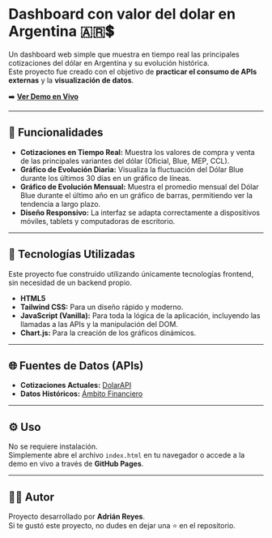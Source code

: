 # Dashboard con valor del dolar en Argentina 🇦🇷💲

Un dashboard web simple que muestra en tiempo real las principales cotizaciones del dólar en Argentina y su evolución histórica.  
Este proyecto fue creado con el objetivo de **practicar el consumo de APIs externas** y la **visualización de datos**.

➡️ **[Ver Demo en Vivo](https://adriandepool.github.io/Dolar-Argentina/)**

---

## 🚀 Funcionalidades

- **Cotizaciones en Tiempo Real:** Muestra los valores de compra y venta de las principales variantes del dólar (Oficial, Blue, MEP, CCL).  
- **Gráfico de Evolución Diaria:** Visualiza la fluctuación del Dólar Blue durante los últimos 30 días en un gráfico de líneas.  
- **Gráfico de Evolución Mensual:** Muestra el promedio mensual del Dólar Blue durante el último año en un gráfico de barras, permitiendo ver la tendencia a largo plazo.  
- **Diseño Responsivo:** La interfaz se adapta correctamente a dispositivos móviles, tablets y computadoras de escritorio.

---

## 🔧 Tecnologías Utilizadas

Este proyecto fue construido utilizando únicamente tecnologías frontend, sin necesidad de un backend propio.

- **HTML5**  
- **Tailwind CSS:** Para un diseño rápido y moderno.  
- **JavaScript (Vanilla):** Para toda la lógica de la aplicación, incluyendo las llamadas a las APIs y la manipulación del DOM.  
- **Chart.js:** Para la creación de los gráficos dinámicos.

---

## 🌐 Fuentes de Datos (APIs)

- **Cotizaciones Actuales:** [DolarAPI](https://dolarapi.com/)  
- **Datos Históricos:** [Ámbito Financiero](https://www.ambito.com/)

---

## ⚙️ Uso

No se requiere instalación.  
Simplemente abre el archivo `index.html` en tu navegador o accede a la demo en vivo a través de **GitHub Pages**.

---

## 👨‍💻 Autor

Proyecto desarrollado por **Adrián Reyes**.  
Si te gustó este proyecto, no dudes en dejar una ⭐ en el repositorio.
